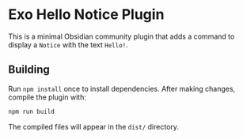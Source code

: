 # Exo Hello Notice Plugin

This is a minimal Obsidian community plugin that adds a command to display a `Notice` with the text `Hello!`.

## Building

Run `npm install` once to install dependencies. After making changes, compile the plugin with:

```bash
npm run build
```

The compiled files will appear in the `dist/` directory.


